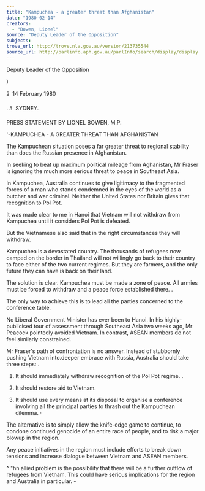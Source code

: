 ```yaml
---
title: "Kampuchea - a greater threat than Afghanistan"
date: "1980-02-14"
creators:
  - "Bowen, Lionel"
source: "Deputy Leader of the Opposition"
subjects:
trove_url: http://trove.nla.gov.au/version/213735544
source_url: http://parlinfo.aph.gov.au/parlInfo/search/display/display.w3p;query=Id%3A%22media/pressrel/HPR06003613%22
---
```


 Deputy Leader of the Opposition

 )

 â  14 February 1980

 .  â   SYDNEY.

 PRESS STATEMENT BY LIONEL BOWEN, M.P.

 '-KAMPUCHEA - A GREATER THREAT THAN AFGHANISTAN

 The Kampuchean situation poses a far greater threat to  regional stability than does the Russian presence in Afghanistan.

 In seeking to beat up maximum political mileage from  Aghanistan, Mr Fraser is ignoring the much more serious threat  to peace in Southeast Asia.

 In Kampuchea, Australia continues to give ligitimacy to  the fragmented forces of a man who stands condemned in the eyes  of the world as a butcher and war criminal.  Neither the United  States nor Britain gives that recognition to Pol Pot.

 It was made clear to me in Hanoi that Vietnam will not  withdraw from Kampuchea until it considers Pol Pot is defeated.

 But the Vietnamese also said that in the right circumstances  they will withdraw.

 Kampuchea is a devastated country. The thousands of  refugees now camped on the border in Thailand will not willingly  go back to their country to face either of the two current regimes.   But they are farmers, and the only future they can have is back  on their land.

 The solution is clear. Kampuchea must be made a zone of  peace. All armies must be forced to withdraw and a peace force  established there. .

 The only way to achieve this is to lead all the parties  concerned to the conference table.

 No Liberal Government Minister has ever been to Hanoi.  In  his highly-publicised tour of assessment through Southeast Asia  two weeks ago, Mr Peacock pointedly avoided Vietnam. In contrast,  ASEAN members do not feel similarly constrained.

 Mr Fraser's path of confrontation is no answer. Instead  of stubbornly pushing Vietnam into.deeper embrace with Russia,  Australia should take three steps:  .

 1. It should immediately withdraw recognition of the Pol Pot  regime. .

 2. It should restore aid to Vietnam.

 3. It should use every means at its disposal to organise a conference involving all the principal parties to thrash  out the Kampuchean dilemma. ·

 The alternative is to simply allow the knife-edge game to  continue, to condone continued genocide of an entire race of  people, and to risk a major blowup in the region.

 Any peace initiatives in the region must include efforts to  break down tensions and increase dialogue between Vietnam and ASEAN  members.

 ^ "hn allied problem is the possibility that there will be a further outflow of refugees from Vietnam. This could have serious  implications for the region and Australia in particular. -

